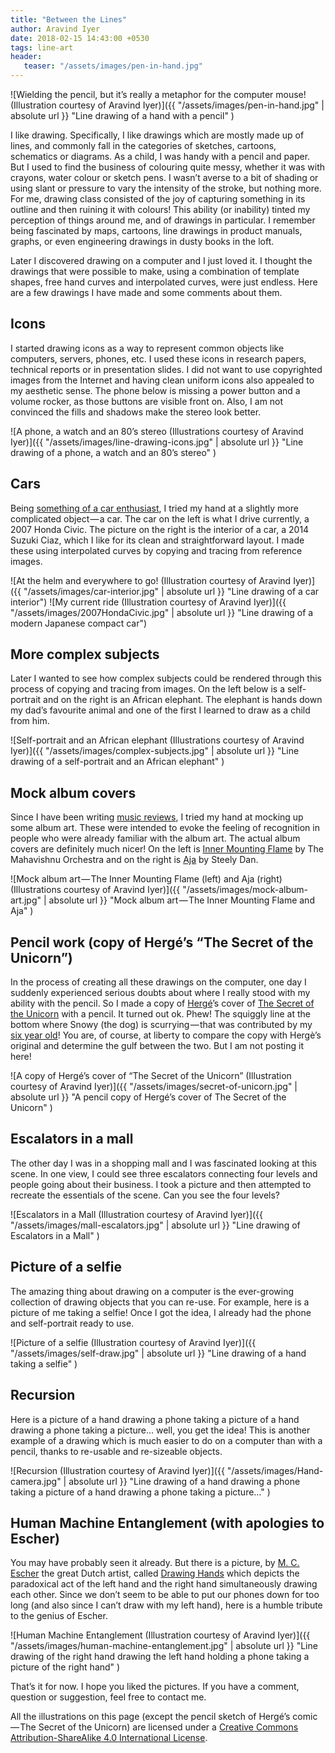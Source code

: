 ```yaml
---
title: "Between the Lines"
author: Aravind Iyer
date: 2018-02-15 14:43:00 +0530
tags: line-art
header:
   teaser: "/assets/images/pen-in-hand.jpg" 
---
```


![Wielding the pencil, but it’s really a metaphor for the computer mouse! (Illustration courtesy of Aravind Iyer)]({{ "/assets/images/pen-in-hand.jpg" | absolute url }} "Line drawing of a hand with a pencil" )

I like drawing. Specifically, I like drawings which are mostly made up of lines, and commonly fall in the categories of sketches, cartoons, schematics or diagrams. As a child, I was handy with a pencil and paper. But I used to find the business of colouring quite messy, whether it was with crayons, water colour or sketch pens. I wasn’t averse to a bit of shading or using slant or pressure to vary the intensity of the stroke, but nothing more. For me, drawing class consisted of the joy of capturing something in its outline and then ruining it with colours! This ability (or inability) tinted my perception of things around me, and of drawings in particular. I remember being fascinated by maps, cartoons, line drawings in product manuals, graphs, or even engineering drawings in dusty books in the loft.

Later I discovered drawing on a computer and I just loved it. I thought the drawings that were possible to make, using a combination of template shapes, free hand curves and interpolated curves, were just endless. Here are a few drawings I have made and some comments about them.

## Icons

I started drawing icons as a way to represent common objects like computers, servers, phones, etc. I used these icons in research papers, technical reports or in presentation slides. I did not want to use copyrighted images from the Internet and having clean uniform icons also appealed to my aesthetic sense. The phone below is missing a power button and a volume rocker, as those buttons are visible front on. Also, I am not convinced the fills and shadows make the stereo look better.

![A phone, a watch and an 80’s stereo (Illustrations courtesy of Aravind Iyer)]({{ "/assets/images/line-drawing-icons.jpg" | absolute url }} "Line drawing of a phone, a watch and an 80’s stereo" )

## Cars

Being [something of a car enthusiast](https://medium.com/@.aravindiyer/right-of-passage-how-i-wound-up-as-something-of-a-car-enthusiast-91c31dd84a36), I tried my hand at a slightly more complicated object — a car. The car on the left is what I drive currently, a 2007 Honda Civic. The picture on the right is the interior of a car, a 2014 Suzuki Ciaz, which I like for its clean and straightforward layout. I made these using interpolated curves by copying and tracing from reference images.

![At the helm and everywhere to go! (Illustration courtesy of Aravind Iyer)]({{ "/assets/images/car-interior.jpg" | absolute url }} "Line drawing of a car interior")
![My current ride (Illustration courtesy of Aravind Iyer)]({{ "/assets/images/2007HondaCivic.jpg" | absolute url }} "Line drawing of a modern Japanese compact car")

## More complex subjects

Later I wanted to see how complex subjects could be rendered through this process of copying and tracing from images. On the left below is a self-portrait and on the right is an African elephant. The elephant is hands down my dad’s favourite animal and one of the first I learned to draw as a child from him.

![Self-portrait and an African elephant (Illustrations courtesy of Aravind Iyer)]({{ "/assets/images/complex-subjects.jpg" | absolute url }} "Line drawing of a self-portrait and an African elephant" )

## Mock album covers

Since I have been writing [music reviews](https://medium.com/music-naka), I tried my hand at mocking up some album art. These were intended to evoke the feeling of recognition in people who were already familiar with the album art. The actual album covers are definitely much nicer! On the left is [Inner Mounting Flame](https://medium.com/music-naka/igniting-the-flame-e359c2ddeba0) by The Mahavishnu Orchestra and on the right is [Aja](https://medium.com/music-naka/approachable-snobbery-353d58439264) by Steely Dan.

![Mock album art — The Inner Mounting Flame (left) and Aja (right) (Illustrations courtesy of Aravind Iyer)]({{ "/assets/images/mock-album-art.jpg" | absolute url }} "Mock album art — The Inner Mounting Flame and Aja" )

## Pencil work (copy of Hergé’s “The Secret of the Unicorn”)

In the process of creating all these drawings on the computer, one day I suddenly experienced serious doubts about where I really stood with my ability with the pencil. So I made a copy of [Hergé](https://en.wikipedia.org/wiki/Hergé)’s cover of [The Secret of the Unicorn](https://en.wikipedia.org/wiki/The_Secret_of_the_Unicorn) with a pencil. It turned out ok. Phew! The squiggly line at the bottom where Snowy (the dog) is scurrying — that was contributed by my [six year old](https://medium.com/@.aravindiyer/lego-assembly-at-happy-5th-39a14cba8586)! You are, of course, at liberty to compare the copy with Hergè’s original and determine the gulf between the two. But I am not posting it here!

![A copy of Hergé’s cover of “The Secret of the Unicorn” (Illustration courtesy of Aravind Iyer)]({{ "/assets/images/secret-of-unicorn.jpg" | absolute url }} "A pencil copy of Hergé’s cover of The Secret of the Unicorn" )

## Escalators in a mall

The other day I was in a shopping mall and I was fascinated looking at this scene. In one view, I could see three escalators connecting four levels and people going about their business. I took a picture and then attempted to recreate the essentials of the scene. Can you see the four levels?

![Escalators in a Mall (Illustration courtesy of Aravind Iyer)]({{ "/assets/images/mall-escalators.jpg" | absolute url }} "Line drawing of Escalators in a Mall" )

## Picture of a selfie

The amazing thing about drawing on a computer is the ever-growing collection of drawing objects that you can re-use. For example, here is a picture of me taking a selfie! Once I got the idea, I already had the phone and self-portrait ready to use.

![Picture of a selfie (Illustration courtesy of Aravind Iyer)]({{ "/assets/images/self-draw.jpg" | absolute url }} "Line drawing of a hand taking a selfie" )

## Recursion

Here is a picture of a hand drawing a phone taking a picture of a hand drawing a phone taking a picture… well, you get the idea! This is another example of a drawing which is much easier to do on a computer than with a pencil, thanks to re-usable and re-sizeable objects.

![Recursion (Illustration courtesy of Aravind Iyer)]({{ "/assets/images/Hand-camera.jpg" | absolute url }} "Line drawing of a hand drawing a phone taking a picture of a hand drawing a phone taking a picture…" )

## Human Machine Entanglement (with apologies to Escher)

You may have probably seen it already. But there is a picture, by [M. C. Escher](https://en.wikipedia.org/wiki/M._C._Escher) the great Dutch artist, called [Drawing Hands](https://en.wikipedia.org/wiki/Drawing_Hands) which depicts the paradoxical act of the left hand and the right hand simultaneously drawing each other. Since we don’t seem to be able to put our phones down for too long (and also since I can’t draw with my left hand), here is a humble tribute to the genius of Escher.

![Human Machine Entanglement (Illustration courtesy of Aravind Iyer)]({{ "/assets/images/human-machine-entanglement.jpg" | absolute url }} "Line drawing of the right hand drawing the left hand holding a phone taking a picture of the right hand" )

That’s it for now. I hope you liked the pictures. If you have a comment, question or suggestion, feel free to contact me.

All the illustrations on this page (except the pencil sketch of Hergé’s comic — The Secret of the Unicorn) are licensed under a [Creative Commons Attribution-ShareAlike 4.0 International License](http://creativecommons.org/licenses/by-sa/4.0/).
